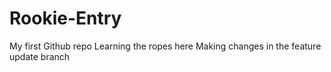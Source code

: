 # Rookie-Entry
My first Github repo
Learning the ropes here
Making changes in the feature update branch

